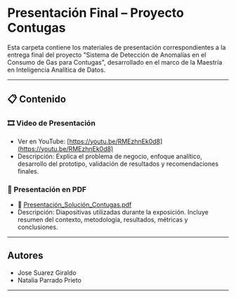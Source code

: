 # Presentación Final – Proyecto Contugas

Esta carpeta contiene los materiales de presentación correspondientes a la entrega final del proyecto "Sistema de Detección de Anomalías en el Consumo de Gas para Contugas", desarrollado en el marco de la Maestría en Inteligencia Analítica de Datos.

---

## 📋 Contenido

### 🎞️ Video de Presentación
- Ver en YouTube: [https://youtu.be/RMEzhnEk0d8](https://youtu.be/RMEzhnEk0d8)
- Descripción: Explica el problema de negocio, enfoque analítico, desarrollo del prototipo, validación de resultados y recomendaciones finales.

### 📑 Presentación en PDF
- 📄 [Presentación_Solución_Contugas.pdf](./Presentación_Solución_Contugas.pdf)
- Descripción: Diapositivas utilizadas durante la exposición. Incluye resumen del contexto, metodología, resultados, métricas y conclusiones.


---

## Autores

- Jose Suarez Giraldo
- Natalia Parrado Prieto  

---


